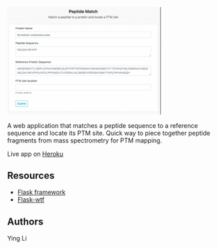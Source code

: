 <img src="https://raw.githubusercontent.com/ying-li-python/peptide-app/master/images/peptide.gif" width="70%" height="70%">

A web application that matches a peptide sequence to a reference sequence and locate its PTM site. Quick way to piece together peptide fragments from mass spectrometry for PTM mapping.

Live app on [Heroku](https://peptide-match.herokuapp.com/) 

## Resources 
- [Flask framework](http://flask.pocoo.org) 
- [Flask-wtf](https://flask-wtf.readthedocs.io/en/stable/)

## Authors 
Ying Li
